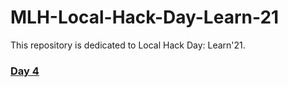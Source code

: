# MLH-Local-Hack-Day-Learn-21
This repository is dedicated to Local Hack Day: Learn'21.
### [Day 4](https://github.com/TishaJhabak1014/MLH-Local-Hack-Day-Learn-21/tree/main/Day%204)
